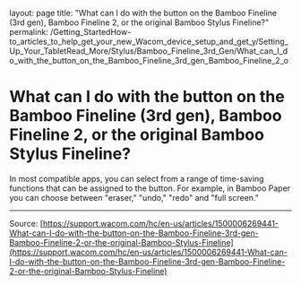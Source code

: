 layout: page
title: "What can I do with the button on the Bamboo Fineline (3rd gen), Bamboo Fineline 2, or the original Bamboo Stylus Fineline?"
permalink: /Getting_StartedHow-to_articles_to_help_get_your_new_Wacom_device_setup_and_get_y/Setting_Up_Your_TabletRead_More/Stylus/Bamboo_Fineline_3rd_Gen/What_can_I_do_with_the_button_on_the_Bamboo_Fineline_3rd_gen_Bamboo_Fineline_2_o

# What can I do with the button on the Bamboo Fineline (3rd gen), Bamboo Fineline 2, or the original Bamboo Stylus Fineline?

In most compatible apps, you can select from a range of time-saving functions that can be assigned to the button. For example, in Bamboo Paper you can choose between "eraser,” "undo," "redo" and "full screen."

---
Source: [https://support.wacom.com/hc/en-us/articles/1500006269441-What-can-I-do-with-the-button-on-the-Bamboo-Fineline-3rd-gen-Bamboo-Fineline-2-or-the-original-Bamboo-Stylus-Fineline](https://support.wacom.com/hc/en-us/articles/1500006269441-What-can-I-do-with-the-button-on-the-Bamboo-Fineline-3rd-gen-Bamboo-Fineline-2-or-the-original-Bamboo-Stylus-Fineline)

